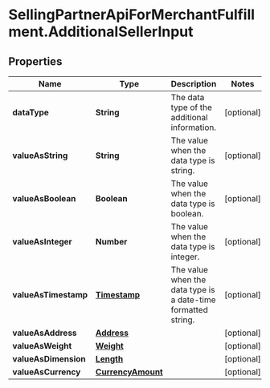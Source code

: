 # SellingPartnerApiForMerchantFulfillment.AdditionalSellerInput

## Properties
Name | Type | Description | Notes
------------ | ------------- | ------------- | -------------
**dataType** | **String** | The data type of the additional information. | [optional] 
**valueAsString** | **String** | The value when the data type is string. | [optional] 
**valueAsBoolean** | **Boolean** | The value when the data type is boolean. | [optional] 
**valueAsInteger** | **Number** | The value when the data type is integer. | [optional] 
**valueAsTimestamp** | [**Timestamp**](Timestamp.md) | The value when the data type is a date-time formatted string. | [optional] 
**valueAsAddress** | [**Address**](Address.md) |  | [optional] 
**valueAsWeight** | [**Weight**](Weight.md) |  | [optional] 
**valueAsDimension** | [**Length**](Length.md) |  | [optional] 
**valueAsCurrency** | [**CurrencyAmount**](CurrencyAmount.md) |  | [optional] 


